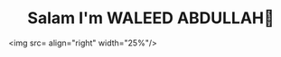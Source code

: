 <h1 align="center">Salam I'm WALEED ABDULLAH👋</h1>
<p align="center">

  </p>
  
  <img src= align="right" width="25%"/>


